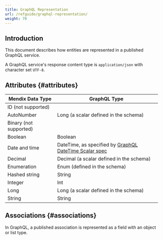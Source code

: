 ```yaml
---
title: GraphQL Representation
url: /refguide/graphql-representation/
weight: 70
---
```


## Introduction

This document describes how entities are represented in a published GraphQL service.

A GraphQL service's response content type is `application/json` with character set `UTF-8`.

## Attributes {#attributes}

| Mendix Data Type | GraphQL Type |
| --- | --- |
| ID (not supported)  |   |
| AutoNumber | Long (a scalar defined in the schema) |
| Binary (not supported)  |   |
| Boolean | Boolean |
| Date and time | DateTime, as specified by [GraphQL DateTime Scalar spec](https://www.graphql-scalars.com/date-time) |
| Decimal | Decimal (a scalar defined in the schema) |
| Enumeration | Enum (defined in the schema) |
| Hashed string | String |
| Integer | Int |
| Long | Long (a scalar defined in the schema) |
| String | String |

## Associations {#associations}

In GraphQL, a published association is represented as a field with an object or list type.
